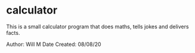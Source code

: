 # calculator
This is a small calculator program that does maths, tells jokes and delivers facts.

Author: Will M
Date Created: 08/08/20
